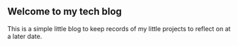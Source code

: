 ## Welcome to my tech blog

This is a simple little blog to keep records of my little projects to reflect on at a later date.

